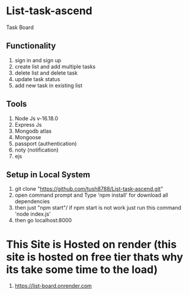 # List-task-ascend
Task Board

## Functionality 

1. sign in and sign up 
2. create list and add multiple tasks
3. delete list and delete task
4. update task status
5. add new task in existing list

## Tools
1. Node Js v-16.18.0
2. Express Js
3. Mongodb atlas
4. Mongoose
5. passport (authentication)
6. noty (notification)
7. ejs


## Setup in Local System

1. git clone "https://github.com/tush8788/List-task-ascend.git"
2. open command prompt and Type 'npm install' for download all dependencies
3. then just "npm start"/ if npm start is not work just run this command 'node index.js'
4. then go localhost:8000


# This Site is Hosted on render (this site is hosted on free tier thats why its take some time to the load)
1. https://list-board.onrender.com
